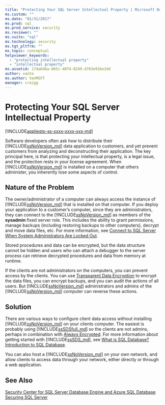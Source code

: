 ```yaml
---
title: "Protecting Your SQL Server Intellectual Property | Microsoft Docs"
ms.custom: ""
ms.date: "01/31/2017"
ms.prod: sql
ms.prod_service: security
ms.reviewer: ""
ms.suite: "sql"
ms.technology: security
ms.tgt_pltfrm: ""
ms.topic: conceptual
helpviewer_keywords: 
  - "protecting intellectual property"
  - "intellectual property"
ms.assetid: 174a646a-d65c-4074-8249-d783e91be2dd
author: vanto
ms.author: VanMSFT
manager: craigg
---
```

# Protecting Your SQL Server Intellectual Property
[!INCLUDE[appliesto-ss-xxxx-xxxx-xxx-md](../../includes/appliesto-ss-xxxx-xxxx-xxx-md.md)]

Software developers often ask how to distribute their [!INCLUDE[ssNoVersion_md](../../includes/ssnoversion-md.md)] data application to customers, and yet prevent customers from analyzing and deconstructing their application. The key principal here, is that protecting your intellectual property, is a legal issue, and the protection rests in your license agreement. When [!INCLUDE[ssNoVersion_md](../../includes/ssnoversion-md.md)] is installed on a computer that others administer, you inherently lose some aspects of control. 

## Nature of the Problem
The owner/administrator of a computer can always access the instance of [!INCLUDE[ssNoVersion_md](../../includes/ssnoversion-md.md)] that is installed on that computer. If you deploy your application to a customer’s computer, since they are administrators, they can connect to the [!INCLUDE[ssNoVersion_md](../../includes/ssnoversion-md.md)] as members of the **sysadmin** fixed server role. This includes the ability to grant permissions, manage backups (including restoring backups to other computers), decrypt and move data files, etc. For more information, see [Connect to SQL Server When System Administrators Are Locked Out](../../database-engine/configure-windows/connect-to-sql-server-when-system-administrators-are-locked-out.md). 

Stored procedures and data can be encrypted, but the data structure cannot be hidden and users who can attach a debugger to the server process can retrieve decrypted procedures and data from memory at runtime.

If the clients are not administrators on the computers, you can prevent access by the clients. You can use [Transparent Data Encryption](../../relational-databases/security/encryption/transparent-data-encryption.md) to encrypt the data files, you can encrypt backups, and you can audit the actions of all users. But [!INCLUDE[ssNoVersion_md](../../includes/ssnoversion-md.md)] administrators and admins of the [!INCLUDE[ssNoVersion_md](../../includes/ssnoversion-md.md)] computer can reverse these actions.

## Solution
There are various ways to configure client data access without installing [!INCLUDE[ssNoVersion_md](../../includes/ssnoversion-md.md)] on your clients computer. The easiest is probably using [!INCLUDE[ssSDSfull_md](../../includes/sssdsfull-md.md)] so the clients are not admins, perhaps in combination with [Always Encrypted](../../relational-databases/security/encryption/always-encrypted-database-engine.md). For more information about getting started with [!INCLUDE[ssSDS_md](../../includes/sssds-md.md)], see [What is SQL Database? Introduction to SQL Database](https://docs.microsoft.com/azure/sql-database/sql-database-technical-overview).  

You can also host a [!INCLUDE[ssNoVersion_md](../../includes/ssnoversion-md.md)] on your own network, and allow clients to access data through your network, either directly or through a web application.

## See Also

[Security Center for SQL Server Database Engine and Azure SQL Database](../../relational-databases/security/security-center-for-sql-server-database-engine-and-azure-sql-database.md)  
[Securing SQL Server](../../relational-databases/security/securing-sql-server.md)  

